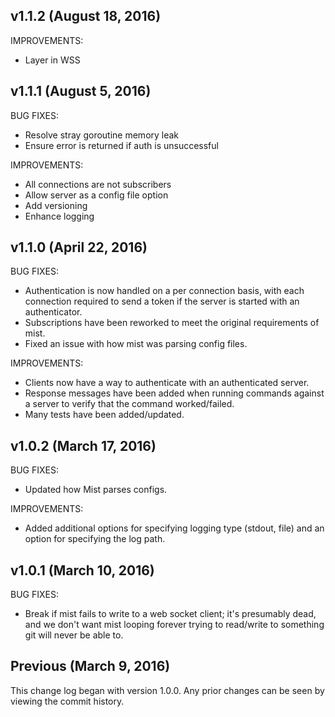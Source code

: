 ## v1.1.2 (August 18, 2016)

IMPROVEMENTS:
  - Layer in WSS

## v1.1.1 (August 5, 2016)

BUG FIXES:
  - Resolve stray goroutine memory leak
  - Ensure error is returned if auth is unsuccessful

IMPROVEMENTS:
  - All connections are not subscribers
  - Allow server as a config file option
  - Add versioning
  - Enhance logging

## v1.1.0 (April 22, 2016)

BUG FIXES:
  - Authentication is now handled on a per connection basis, with each connection
  required to send a token if the server is started with an authenticator.
  - Subscriptions have been reworked to meet the original requirements of mist.
  - Fixed an issue with how mist was parsing config files.

IMPROVEMENTS:
  - Clients now have a way to authenticate with an authenticated server.
  - Response messages have been added when running commands against a server to
  verify that the command worked/failed.
  - Many tests have been added/updated.

## v1.0.2 (March 17, 2016)

BUG FIXES:
  - Updated how Mist parses configs.

IMPROVEMENTS:
  - Added additional options for specifying logging type (stdout, file) and an option
  for specifying the log path.

## v1.0.1 (March 10, 2016)

BUG FIXES:
  - Break if mist fails to write to a web socket client; it's presumably dead, and
  we don't want mist looping forever trying to read/write to something git will never
  be able to.

## Previous (March 9, 2016)

This change log began with version 1.0.0. Any prior changes can be seen by viewing
the commit history.
